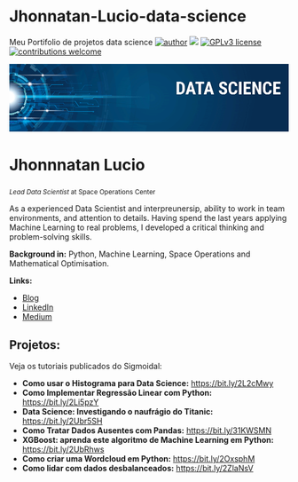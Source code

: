 # Jhonnatan-Lucio-data-science
Meu Portifolio de projetos data science
[![author](https://img.shields.io/badge/author-jhonnatanlucio-red.svg)](https://www.linkedin.com/in/carlosfab) [![](https://img.shields.io/badge/python-3.7+-blue.svg)](https://www.python.org/downloads/release/python-365/) [![GPLv3 license](https://img.shields.io/badge/License-GPLv3-blue.svg)](http://perso.crans.org/besson/LICENSE.html) [![contributions welcome](https://img.shields.io/badge/contributions-welcome-brightgreen.svg?style=flat)](https://github.com/carlosfab/data_science/issues)

<p align="center">
  <img src="https://raw.githubusercontent.com/jhonnatanlucio/Jhonnatan-Lucio-data-science/main/banner%20data.png" >
</p>

# Jhonnnatan Lucio
<sub>*Lead Data Scientist* at Space Operations Center</sub>

As a experienced Data Scientist and interpreunersip, ability to work in team environments, and attention to details. Having spend the last years applying Machine Learning to real problems, I developed a critical thinking and problem-solving skills.


**Background in:** Python, Machine Learning, Space Operations and Mathematical Optimisation.

**Links:**
* [Blog](http://sigmoidal.ai)
* [LinkedIn](https://www.linkedin.com/in/jhonnatan-daniel-lucio-2898471a3/)
* [Medium](https://www.medium.com)


## Projetos:
Veja os tutoriais publicados do Sigmoidal:

* **Como usar o Histograma para Data Science:** https://bit.ly/2L2cMwy
* **Como Implementar Regressão Linear com Python:** https://bit.ly/2Li5pzY
* **Data Science: Investigando o naufrágio do Titanic:** https://bit.ly/2Ubr5SH
* **Como Tratar Dados Ausentes com Pandas:** https://bit.ly/31KWSMN
* **XGBoost: aprenda este algoritmo de Machine Learning em Python:** https://bit.ly/2UbRhws
* **Como criar uma Wordcloud em Python:** https://bit.ly/2OxsphM
* **Como lidar com dados desbalanceados:** https://bit.ly/2ZlaNsV
